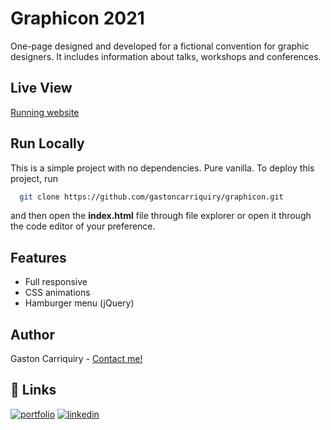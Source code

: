 
# Graphicon 2021

One-page designed and developed for a fictional convention for graphic designers. It includes information about talks, workshops and conferences.


## Live View
[Running website](https://www.linkedin.com/gastoncarriquiry)
## Run Locally

This is a simple project with no dependencies. Pure vanilla. To deploy this project, run

```bash
  git clone https://github.com/gastoncarriquiry/graphicon.git
```
and then open the **index.html** file through file explorer or open it through the code editor of your preference.



## Features

- Full responsive
- CSS animations
- Hamburger menu (jQuery)


## Author

Gaston Carriquiry - [Contact me!](mailto:gastoncarriquiry@gmail.com)


## 🔗 Links
[![portfolio](https://img.shields.io/badge/my_portfolio-000?style=for-the-badge&logo=ko-fi&logoColor=white)](http://gastoncarriquiry.glitch.me/)
[![linkedin](https://img.shields.io/badge/linkedin-0A66C2?style=for-the-badge&logo=linkedin&logoColor=white)](https://www.linkedin.com/gastoncarriquiry)
